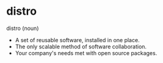 # distro

distro (noun)
- A set of reusable software, installed in one place.
- The only scalable method of software collaboration.
- Your company's needs met with open source packages.
